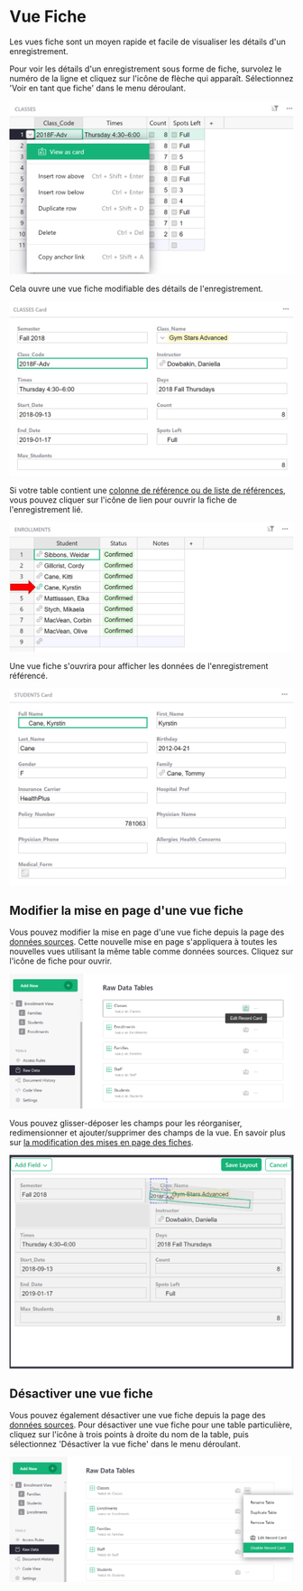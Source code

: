 # Vue Fiche

Les vues fiche sont un moyen rapide et facile de visualiser les détails d'un enregistrement.

Pour voir les détails d'un enregistrement sous forme de fiche, survolez le numéro de la ligne et cliquez sur l'icône de flèche qui apparaît. Sélectionnez 'Voir en tant que fiche' dans le menu déroulant.

![view-as-card](images/record-cards/record-cards-view-as-card.png)

Cela ouvre une vue fiche modifiable des détails de l'enregistrement.

![record-cards-example](images/record-cards/record-cards-example.png)

Si votre table contient une [colonne de référence ou de liste de références](col-refs.md), vous pouvez cliquer sur l'icône de lien pour ouvrir la fiche de l'enregistrement lié.

![record-cards-reference-col](images/record-cards/record-cards-reference-col.png)

Une vue fiche s'ouvrira pour afficher les données de l'enregistrement référencé.

![record-cards-referenced-record](images/record-cards/record-cards-referenced-record.png)

## Modifier la mise en page d'une vue fiche

Vous pouvez modifier la mise en page d'une vue fiche depuis la page des [données sources](raw-data.md). Cette nouvelle mise en page s'appliquera à toutes les nouvelles vues utilisant la même table comme données sources. Cliquez sur l'icône de fiche pour ouvrir.

![record-cards-edit-layout](images/record-cards/record-cards-edit-layout.png)

Vous pouvez glisser-déposer les champs pour les réorganiser, redimensionner et ajouter/supprimer des champs de la vue. En savoir plus sur [la modification des mises en page des fiches](widget-card.md#editing-card-layout).

![record-cards-edit-layout-2](images/record-cards/record-cards-edit-layout-2.png)

## Désactiver une vue fiche

Vous pouvez également désactiver une vue fiche depuis la page des [données sources](raw-data.md). Pour désactiver une vue fiche pour une table particulière, cliquez sur l'icône à trois points à droite du nom de la table, puis sélectionnez 'Désactiver la vue fiche' dans le menu déroulant.

![record-cards-disable](images/record-cards/record-cards-disable.png)
